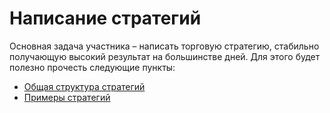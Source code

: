 # Написание стратегий

Основная задача участника – написать торговую стратегию, стабильно получающую высокий результат на большинстве дней. Для этого будет полезно прочесть следующие пункты:

  - [Общая структура стратегий](structure.md)
  - [Примеры стратегий](examples.md)